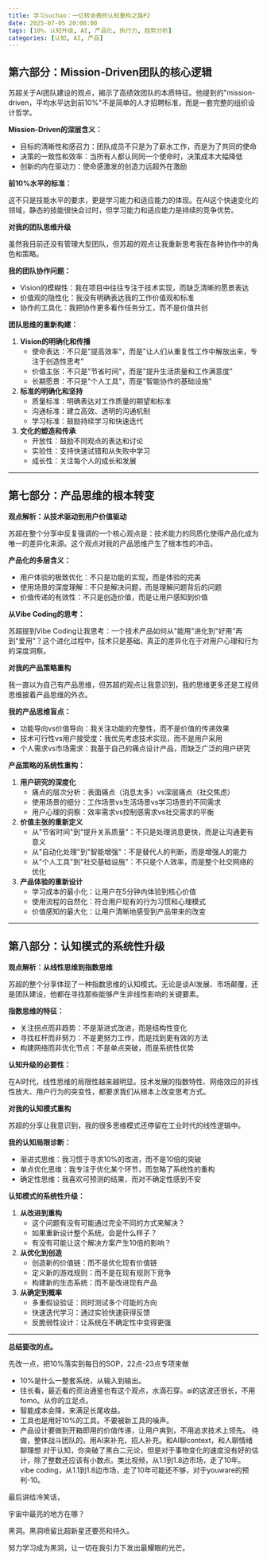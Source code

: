 ```yaml
---
title: 学习suchao：一亿转会费的认知重构之路P2
date: 2025-07-05 20:00:00
tags: [10%，认知升级, AI, 产品化, 执行力, 趋势分析]
categories: [认知, AI, 产品]
---
```

## 第六部分：Mission-Driven团队的核心逻辑

苏超关于AI团队建设的观点，揭示了高绩效团队的本质特征。他提到的"mission-driven，平均水平达到前10%"不是简单的人才招聘标准，而是一套完整的组织设计哲学。

**Mission-Driven的深层含义：**

- 目标的清晰性和感召力：团队成员不只是为了薪水工作，而是为了共同的使命
- 决策的一致性和效率：当所有人都认同同一个使命时，决策成本大幅降低
- 创新的内在驱动力：使命感激发的创造力远超外在激励

**前10%水平的标准：**

这不只是技能水平的要求，更是学习能力和适应能力的体现。在AI这个快速变化的领域，静态的技能很快会过时，但学习能力和适应能力是持续的竞争优势。

**对我的团队思维升级**

虽然我目前还没有管理大型团队，但苏超的观点让我重新思考我在各种协作中的角色和策略。

**我的团队协作问题：**

- Vision的模糊性：我在项目中往往专注于技术实现，而缺乏清晰的愿景表达
- 价值观的隐性化：我没有明确表达我的工作价值观和标准
- 协作的工具化：我把协作更多看作任务分工，而不是价值共创

**团队思维的重新构建：**

1. **Vision的明确化和传播**
   - 使命表达：不只是"提高效率"，而是"让人们从重复性工作中解放出来，专注于创造性思考"
   - 价值主张：不只是"节省时间"，而是"提升生活质量和工作满意度"
   - 长期愿景：不只是"个人工具"，而是"智能协作的基础设施"
2. **标准的明确化和坚持**
   - 质量标准：明确表达对工作质量的期望和标准
   - 沟通标准：建立高效、透明的沟通机制
   - 学习标准：鼓励持续学习和快速迭代
3. **文化的塑造和传承**
   - 开放性：鼓励不同观点的表达和讨论
   - 实验性：支持快速试错和从失败中学习
   - 成长性：关注每个人的成长和发展

---

## 第七部分：产品思维的根本转变

**观点解析：从技术驱动到用户价值驱动**

苏超在整个分享中反复强调的一个核心观点是：技术能力的同质化使得产品化成为唯一的差异化来源。这个观点对我的产品思维产生了根本性的冲击。

**产品化的多层含义：**

- 用户体验的极致优化：不只是功能的实现，而是体验的完美
- 使用场景的深度理解：不只是解决问题，而是理解问题背后的问题
- 价值传递的有效性：不只是创造价值，而是让用户感知到价值

**从Vibe Coding的思考：**

苏超提到Vibe Coding让我思考：一个技术产品如何从"能用"进化到"好用"再到"爱用"？这个进化过程中，技术只是基础，真正的差异化在于对用户心理和行为的深度洞察。

**对我的产品策略重构**

我一直以为自己有产品思维，但苏超的观点让我意识到，我的思维更多还是工程师思维披着产品思维的外衣。

**我的产品思维盲点：**

- 功能导向vs价值导向：我关注功能的完整性，而不是价值的传递效果
- 技术可行性vs用户接受度：我优先考虑技术实现，而不是用户采用
- 个人需求vs市场需求：我基于自己的痛点设计产品，而缺乏广泛的用户研究

**产品策略的系统性重构：**

1. **用户研究的深度化**
   - 痛点的层次分析：表面痛点（消息太多）vs深层痛点（社交焦虑）
   - 使用场景的细分：工作场景vs生活场景vs学习场景的不同需求
   - 用户心理的洞察：效率需求vs控制感需求vs社交需求的平衡
2. **价值主张的重新定义**
   - 从"节省时间"到"提升关系质量"：不只是处理消息更快，而是让沟通更有意义
   - 从"自动化处理"到"智能增强"：不是替代人的判断，而是增强人的能力
   - 从"个人工具"到"社交基础设施"：不只是个人效率，而是整个社交网络的优化
3. **产品体验的重新设计**
   - 学习成本的最小化：让用户在5分钟内体验到核心价值
   - 使用流程的自然化：符合用户现有的行为习惯和心理模式
   - 价值感知的最大化：让用户清晰地感受到产品带来的改变

---

## 第八部分：认知模式的系统性升级

**观点解析：从线性思维到指数思维**

苏超的整个分享体现了一种指数思维的认知模式。无论是谈AI发展、市场颠覆，还是团队建设，他都在寻找那些能够产生非线性影响的关键要素。

**指数思维的特征：**

- 关注拐点而非趋势：不是渐进式改进，而是结构性变化
- 寻找杠杆而非努力：不是更努力工作，而是找到更有效的方法
- 构建网络而非优化节点：不是单点突破，而是系统性优势

**认知升级的必要性：**

在AI时代，线性思维的局限性越来越明显。技术发展的指数特性、网络效应的非线性放大、用户行为的突变性，都要求我们从根本上改变思考方式。

**对我的认知模式重构**

苏超的分享让我意识到，我的很多思维模式还停留在工业时代的线性逻辑中。

**我的认知局限诊断：**

- 渐进式思维：我习惯于寻求10%的改进，而不是10倍的突破
- 单点优化思维：我专注于优化某个环节，而忽略了系统性的重构
- 确定性思维：我喜欢可预测的结果，而对不确定性感到不安

**认知模式的系统性升级：**

1. **从改进到重构**
   - 这个问题有没有可能通过完全不同的方式来解决？
   - 如果重新设计整个系统，会是什么样子？
   - 有没有可能让这个解决方案产生10倍的影响？
2. **从优化到创造**
   - 创造新的价值链：而不是优化现有价值链
   - 定义新的游戏规则：而不是在现有规则下竞争
   - 构建新的生态系统：而不是改进现有产品
3. **从确定到概率**
   - 多重假设验证：同时测试多个可能的方向
   - 快速迭代学习：通过实验快速获得反馈
   - 反脆弱性设计：让系统在不确定性中变得更强

---

**总结要改的点。**

先改一点，把10%落实到每日的SOP，22点-23点专项来做
- 10%是什么一整套系统，从输入到输出。
- 往长看，最近看的资治通鉴也有这个观点，水滴石穿。ai的这波还很长，不用fomo。从你的立足点。
- 智能成本会降，来满足长尾收益。
- 工具也是用好10%的工具。不要被新工具的噪声。
- 产品设计要做到开箱即用的价值传递，让用户爽到，不用追求技术上领先。
待做，整体战斗团队的。用AI来补充，招人补充。和AI聊context，和人聊情绪聊理想
对于认知，你突破了黑白二元论，但是对于事物变化的速度没有好的估计，除了整数还应该有小数点。类比视频，从1.1到1.8边市场，走了10年。vibe coding，从1.1到1.8边市场，走了10年可能还不够，对于youware的预判-10。



最后讲给冷笑话，

宇宙中最亮的地方在哪？













黑洞。黑洞喷留比超新星还要亮和持久。

努力学习成为黑洞，让一切在我引力下发出最耀眼的光芒。
